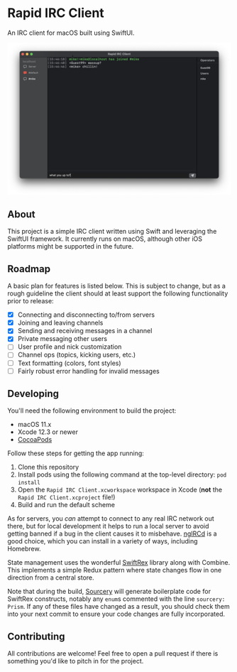# Rapid IRC Client

An IRC client for macOS built using SwiftUI.

![](screenshot.png)

## About

This project is a simple IRC client written using Swift and leveraging the SwiftUI framework. It currently runs on macOS, 
although other iOS platforms might be supported in the future.

## Roadmap

A basic plan for features is listed below. This is subject to change, but as a rough guideline the client should at least
support the following functionality prior to release:

- [X] Connecting and disconnecting to/from servers
- [X] Joining and leaving channels
- [X] Sending and receiving messages in a channel
- [X] Private messaging other users
- [ ] User profile and nick customization
- [ ] Channel ops (topics, kicking users, etc.)
- [ ] Text formatting (colors, font styles)
- [ ] Fairly robust error handling for invalid messages

## Developing

You'll need the following environment to build the project:
* macOS 11.x
* Xcode 12.3 or newer
* [CocoaPods](https://cocoapods.org/)

Follow these steps for getting the app running:
1. Clone this repository
2. Install pods using the following command at the top-level directory: `pod install`
3. Open the `Rapid IRC Client.xcworkspace` workspace in Xcode (**not** the `Rapid IRC Client.xcproject` file!)
4. Build and run the default scheme

As for servers, you _can_ attempt to connect to any real IRC network out there, but for local development it helps to run
a local server to avoid getting banned if a bug in the client causes it to misbehave. [ngIRCd](https://ngircd.barton.de/) is a 
good choice, which you can install in a variety of ways, including Homebrew.

State management uses the wonderful [SwiftRex](https://github.com/SwiftRex/SwiftRex) library along with Combine. This
implements a simple Redux pattern where state changes flow in one direction from a central store.

Note that during the build, [Sourcery](https://github.com/krzysztofzablocki/Sourcery) will generate boilerplate code for SwiftRex
constructs, notably any `enum`s commented with the line `sourcery: Prism`. If any of these files have changed as a result, you
should check them into your next commit to ensure your code changes are fully incorporated.

## Contributing

All contributions are welcome! Feel free to open a pull request if there is something you'd like to pitch in for the project. 

